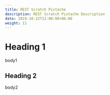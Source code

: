 ```yaml
---
title: REST Scratch Pistache
description: REST Scratch Pistache Description
date: 2019-10-22T12:00:00+06:00
weight: 11
---
```


# Heading 1

body1

## Heading 2

body2
